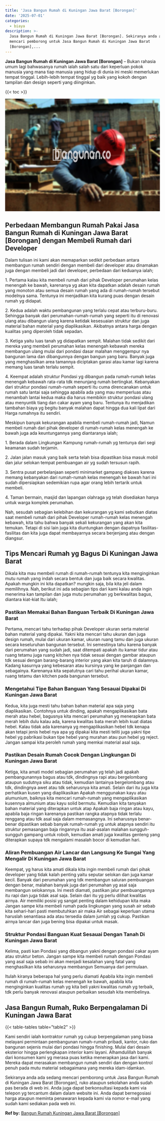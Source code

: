 ```yaml
---
title: 'Jasa Bangun Rumah di Kuningan Jawa Barat [Borongan]'
date: '2025-07-01'
categories:
  - biaya
description: >-
  Jasa Bangun Rumah di Kuningan Jawa Barat [Borongan]. Sekiranya anda ada sedang
  mencari pemborong untuk Jasa Bangun Rumah di Kuningan Jawa Barat
  [Borongan],...
---
```


**Jasa Bangun Rumah di Kuningan Jawa Barat \[Borongan\]** – Bukan rahasia umum lagi bahwasanya rumah ialah salah satu dari keperluan pokok manusia yang mana tiap manusia yang hidup di dunia ini meski memerlukan tempat tinggal. Lebih-lebih tempat tinggal yg baik yang kokoh dengan tampilan dan design seperti yang diinginkan.

{{< toc >}}

![Jasa Bangun Rumah di Kuningan Jawa Barat [Borongan]](/images/borong-bangunan-10.png)

## Perbedaan Membangun Rumah Pakai Jasa Bangun Rumah di Kuningan Jawa Barat \[Borongan\] dengan Membeli Rumah dari Developer

Dalam tulisan ini kami akan memaparkan sedikit perbedaan antara membangun rumah sendiri dengan membeli dari developer atau dinamakan juga dengan membeli jadi dari developer, perbedaan dari keduanya ialah;

1\. Pertama kalau kita membeli rumah dari pihak Developer perumahan kelas menengah ke bawah, karenanya yg akan kita dapatkan adalah desain rumah yang monoton atau semua desain rumah yang ada di rumah-rumah tersebut modelnya sama. Tentunya ini menjadikan kita kurang puas dengan desain rumah yg didapat.

2\. Kedua adalah waktu pembangunan yang terlalu cepat atau terburu-buru. Sehingga banyak dari perumahan-rumah-rumah yang seperti itu di renovasi ulang atau dibangun ulang karena ketidak kesesuaian struktur dan juga material bahan material yang diaplikasikan. Akibatnya antara harga dengan kualitas yang diperoleh tidak sepadan.

3\. Ketiga yaitu luas tanah yg didapatkan sempit. Malahan tidak sedikit dari mereka yang membeli perumahan kelas menengah kebawah mereka membangun ulang mulai dari pondasi dasar malahan menggempur nya bangunan lama dan dibangunnya dengan bangun yang baru. Banyak juga yang menghasilkan area tamannya diciptakan garasi atau kamar lagi karena memang luas tanah terlalu sempit.

4\. Keempat adalah struktur Pondasi yg dibangun pada rumah-rumah kelas menengah kebawah rata-rata tdk menunjang rumah bertingkat. Kebanyakan dari struktur pondasi rumah-rumah seperti itu cuma direncanakan untuk rumah satu lantai saja sehingga apabila ada yang mau memperluas atau menambah lantai kedua maka dia harus membikin struktur pondasi ulang atau menyuntik tiang dan cakar ayam yang baru. Tentunya itu menjadikan tambahan biaya yg begitu banyak malahan dapat hingga dua kali lipat dari Harga rumahnya itu sendiri.

Meskipun banyak kekurangan apabila membeli rumah-rumah jadi, Namun membeli rumah dari pihak developer di rumah-rumah kelas menengah ke bawah juga ada keuntungannya yang diantaranya ialah;

1\. Berada dalam Lingkungan Kampung rumah-rumah yg tentunya dari segi keamanan sudah terjamin.

2\. Jalan jalan masuk yang baik serta telah bisa dipastikan bisa masuk mobil dan jalur selokan tempat pembuangan air yg sudah tersusun rapih.

3\. Sentra pusat perbelanjaan seperti minimarket gampang diakses karena memang kebanyakan dari rumah-rumah kelas menengah ke bawah hari ini sudah dipersiapkan sedemikian rupa agar orang lebih tertarik untuk membeli.

4\. Taman bermain, masjid dan lapangan olahraga yg telah disediakan hanya untuk warga komplek perumahan.

Nah, sesudah sebagian kelebihan dan kekurangan yg kami sebutkan diatas saat membeli rumah dari pihak Developer rumah-rumah kelas menengah kebawah, kita tahu bahwa banyak sekali kekurangan yang akan kita temukan. Tetapi di sisi lain juga kita diuntungkan dengan dapatnya fasilitas-fasilitas dan kita juga dapat membayarnya secara berjenjang atau dengan diangsur.

## Tips Mencari Rumah yg Bagus Di Kuningan Jawa Barat

Dikala kita mau membeli rumah di rumah-rumah tentunya kita menginginkan mutu rumah yang indah secara bentuk dan juga baik secara kwalitas. Apakah mungkin ini kita dapatkan? mungkin saja, bila kita jeli dalam memilihnya. Nah, berikut ini ada sebagian tips dari kami kalau anda ingin menerima kan tampilan dan juga mutu perumahan yg berkwalitas bagus, diantara kiat-kiat Itu ialah;

### Pastikan Memakai Bahan Banguan Terbaik Di Kuningan Jawa Barat

Pertama, mencari tahu terhadap pihak Developer ukuran serta material bahan material yang dipakai. Yakni kita mencari tahu ukuran dan juga design rumah, mulai dari ukuran kamar, ukuran ruang tamu dan juga ukuran secara keseluruhan bangunan tersebut. Ini semestinya tahu karena banyak dari perumahan yang sudah jadi, saat ditempati apakah itu kamar tidur atau ruang tetamu juga ruang kitchen nya tidak sesuai dengan gambar ataupun tdk sesuai dengan barang-barang interior yang akan kita taruh di dalamnya. Kadang kasurnya yang kebesaran atau kursinya yang ke panjangan dan sebagainya. Karenanya kita sepatutnya cari tahu perihal ukuran kamar, ruang tetamu dan kitchen pada bangunan tersebut.

### Mengetahui Tipe Bahan Banguan Yang Sesauai Dipakai Di Kuningan Jawa Barat

Kedua, kita juga mesti tahu bahan bahan material apa saja yang diaplikasikan. Contohnya untuk dinding, apakah mengaplikasikan bata merah atau hebel, bagusnya kita mencari perumahan yg menerapkan bata merah lebih dulu kalau ada, karena kwalitas bata merah lebih kuat diatas hebel. Kalau tidak ada karenanya yg mengaplikasikan hebel tdk kenapa akan tetapi jenis hebel nya apa yg dipakai kita mesti teliti juga yakni tipe hebel yg pabrikasi bukan tipe hebel yang murahan atau pun hebel yg reject. Jangan sampai kita peroleh rumah yang memkai material asal saja.

### Pastikan Desain Rumah Cocok Dengan Lingkungan Di Kuningan Jawa Barat

Ketiga, kita amati model sebagian perumahan yg telah jadi apakah pembangunannya bagus atau tdk, dindingnya rapi atau bergelombang ataupun sudutnya siku atau tidak, kemudian lantainya bergelombang atau tdk, dindingnya awet atau tdk seharusnya kita amati. Selain dari itu juga kita perhatikan kusen yang diaplikasikan Apakah menggunakan kayu atau alumunium, baiknya kita mencari rumah-rumah yang mengaplikasikan kusennya almunium atau kayu solid bermutu. Kemudian kita tanyakan bahan material yang diterapkan untuk atap Apakah baja ringan atau kayu, apabila baja ringan karenanya pastikan rangka atapnya tidak terlalu renggang atau tdk asal saja dalam memasangnya. Ini seharusnya benar-benar dipastikan sebab banyak rumah-rumah yg untuk atapnya sendiri itu struktur pemasangan baja ringannya itu asal-asalan malahan sungguh-sungguh gampang untuk roboh, kemudian amati juga kwalitas genteng yang diterapkan supaya tdk mengalami masalah bocor di kemudian hari.

### Aliran Pembuangan Air Lancar dan Langsung Ke Sungai Yang Mengalir Di Kuningan Jawa Barat

Keempat, yg harus kita amati dikala kita ingin membeli rumah dari pihak developer yang tidak kalah penting yaitu seputar selokan dan juga kamar kecil. Banyak dari perumahan yang tdk membangun saluran pembuangan dengan benar, malahan banyak juga dari perumahan yg asal saja membangun selokannya. Ini mesti diamati, pastikan jalur pembuangannya itu rapi dan juga tidak asal saja. Selain dari itu yg perlu dilihat kwalitas airnya. Air memiliki posisi yg sangat penting dalam kehidupan kita maka Jangan sampe kita membeli rumah pada lingkungan yang susah air sebab kita sehari-hari pasti membutuhkan air maka Air sebagai keperluan utama haruslah senantiasa ada atau tersedia dalam jumlah yg cukup. Pastikan airnya lancar dan juga bening bisa dipakai untuk masak.

### Struktur Pondasi Banguan Kuat Sesauai Dengan Tanah Di Kuningan Jawa Barat

Kelima, pasti kan Pondasi yang dibangun yakni dengan pondasi cakar ayam atau struktur beton. Jangan sampe kita membeli rumah dengan Pondasi yang asal saja sebab ini akan menjadi kesalahan yang fatal yang menghasilkan kita seharusnya membangun Semuanya dari permulaan.

Itulah kiranya beberapa hal yang perlu diamati Apabila kita ingin membeli rumah di rumah-rumah kelas menengah ke bawah, apabila kita menginginkan kualitas rumah yg kita beli yakni kwalitas rumah yg terbaik, tdk perlu banyak renovasi ataupun perbaikan sesudah kita membelinya.

## Jasa Bangun Rumah, Ruko Berpengalaman Di Kuningan Jawa Barat

{{< table-tables table="table2" >}}

Kami sendiri ialah kontraktor rumah yg cukup berpengalaman yang biasa melayani permintaan pembangunan rumah-rumah pribadi, kantor, ruko dan bangunan sejenis mulai dari pondasi hingga finishing. Mulai dari desain eksterior hingga perlengkapan interior kami layani. Alhamdulillah banyak dari konsumen kami yg merasa puas ketika menerapkan jasa dari kami. Mereka dapat merasakan membangun rumah sendiri dan dengan kontrol penuh pada mutu material sebagaimana yang mereka idam-idamkan.

Sekiranya anda ada sedang mencari pemborong untuk Jasa Bangun Rumah di Kuningan Jawa Barat \[Borongan\], ruko ataupun sekolahan anda sudah pas berada di web ini. Anda juga dapat berkonsultasi kepada kami via telepon yg tercantum dalam dalam website ini. Anda dapat bernegosiasi harga ataupun meminta penawaran kepada kami via nomor e-mail yang sudah kami sediakan pada web ini.

**Ref by:** [Bangun Rumah Kuningan Jawa Barat [Borongan]](https://id.wikipedia.org/wiki/Bangun)
